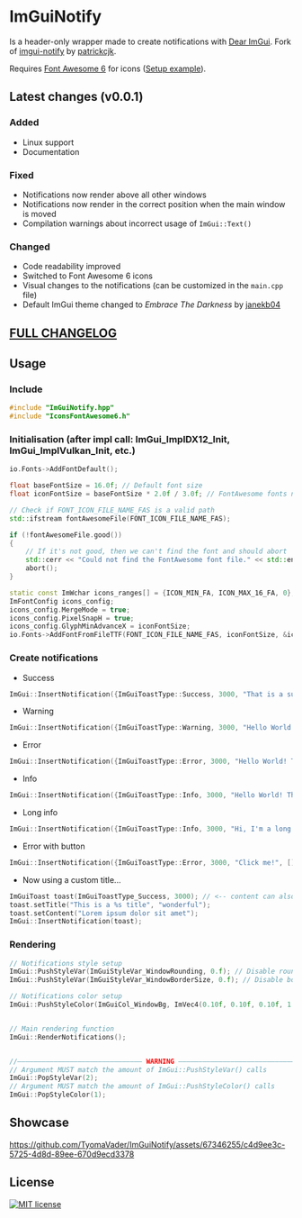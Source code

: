 #  ImGuiNotify
Is a header-only wrapper made to create notifications with [Dear ImGui](https://github.com/ocornut/imgui). Fork of [imgui-notify](https://github.com/patrickcjk/imgui-notify) by [patrickcjk](https://github.com/patrickcjk).

Requires [Font Awesome 6](https://fontawesome.com/) for icons ([Setup example](https://github.com/juliettef/IconFontCppHeaders)).

## Latest changes (v0.0.1)
### Added
- Linux support
- Documentation

### Fixed
- Notifications now render above all other windows
- Notifications now render in the correct position when the main window is moved
- Compilation warnings about incorrect usage of ```ImGui::Text()```

### Changed
- Code readability improved
- Switched to Font Awesome 6 icons
- Visual changes to the notifications (can be customized in the ```main.cpp``` file)
- Default ImGui theme changed to *Embrace The Darkness* by [janekb04](https://github.com/janekb04)

## [FULL CHANGELOG](https://github.com/TyomaVader/ImGuiNotify/blob/Dev/CHANGELOG.md)

## Usage
### Include
```c++
#include "ImGuiNotify.hpp"
#include "IconsFontAwesome6.h"
```
### Initialisation (after impl call: ImGui_ImplDX12_Init, ImGui_ImplVulkan_Init, etc.)
```c++
io.Fonts->AddFontDefault();

float baseFontSize = 16.0f; // Default font size
float iconFontSize = baseFontSize * 2.0f / 3.0f; // FontAwesome fonts need to have their sizes reduced by 2.0f/3.0f in order to align correctly

// Check if FONT_ICON_FILE_NAME_FAS is a valid path
std::ifstream fontAwesomeFile(FONT_ICON_FILE_NAME_FAS);

if (!fontAwesomeFile.good())
{
    // If it's not good, then we can't find the font and should abort
    std::cerr << "Could not find the FontAwesome font file." << std::endl;
    abort();
}

static const ImWchar icons_ranges[] = {ICON_MIN_FA, ICON_MAX_16_FA, 0};
ImFontConfig icons_config;
icons_config.MergeMode = true;
icons_config.PixelSnapH = true;
icons_config.GlyphMinAdvanceX = iconFontSize;
io.Fonts->AddFontFromFileTTF(FONT_ICON_FILE_NAME_FAS, iconFontSize, &icons_config, icons_ranges);
```
### Create notifications
- Success
```c++
ImGui::InsertNotification({ImGuiToastType::Success, 3000, "That is a success! %s", "(Format here)"});
```

- Warning
```c++
ImGui::InsertNotification({ImGuiToastType::Warning, 3000, "Hello World! This is a warning! %d", 0x1337});
```

- Error
```c++
ImGui::InsertNotification({ImGuiToastType::Error, 3000, "Hello World! This is an error! 0x%X", 0xDEADBEEF});
```

- Info
```c++
ImGui::InsertNotification({ImGuiToastType::Info, 3000, "Hello World! This is an info!"});
```

- Long info
```c++
ImGui::InsertNotification({ImGuiToastType::Info, 3000, "Hi, I'm a long notification. I'm here to show you that you can write a lot of text in me. I'm also here to show you that I can wrap text, so you don't have to worry about that."});
```

- Error with button
```c++
ImGui::InsertNotification({ImGuiToastType::Error, 3000, "Click me!", [](){ImGui::InsertNotification({ImGuiToastType::Success, 3000, "Thanks for clicking!"});}, "Notification content"});
```



- Now using a custom title...
```c++
ImGuiToast toast(ImGuiToastType_Success, 3000); // <-- content can also be passed here as above
toast.setTitle("This is a %s title", "wonderful");
toast.setContent("Lorem ipsum dolor sit amet");
ImGui::InsertNotification(toast);
```
### Rendering
```c++
// Notifications style setup
ImGui::PushStyleVar(ImGuiStyleVar_WindowRounding, 0.f); // Disable round borders
ImGui::PushStyleVar(ImGuiStyleVar_WindowBorderSize, 0.f); // Disable borders

// Notifications color setup
ImGui::PushStyleColor(ImGuiCol_WindowBg, ImVec4(0.10f, 0.10f, 0.10f, 1.00f)); // Background color


// Main rendering function
ImGui::RenderNotifications();


//——————————————————————————————— WARNING ———————————————————————————————
// Argument MUST match the amount of ImGui::PushStyleVar() calls 
ImGui::PopStyleVar(2);
// Argument MUST match the amount of ImGui::PushStyleColor() calls 
ImGui::PopStyleColor(1);
```

## Showcase
https://github.com/TyomaVader/ImGuiNotify/assets/67346255/c4d9ee3c-5725-4d8d-89ee-670d9ecd3378

## License
[![MIT license](https://img.shields.io/badge/License-MIT-blue.svg)](https://github.com/TyomaVader/ImGuiNotify/blob/Dev/LICENSE)





